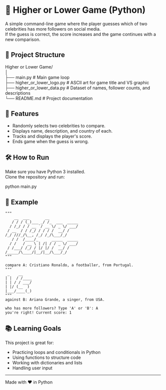 # 🎯 Higher or Lower Game (Python)

A simple command-line game where the player guesses which of two celebrities has more followers on social media.  
If the guess is correct, the score increases and the game continues with a new comparison.

## 📂 Project Structure
Higher or Lower Game/  
│  
├── main.py                # Main game loop  
├── higher_or_lower_logo.py # ASCII art for game title and VS graphic  
├── higher_or_lower_data.py # Dataset of names, follower counts, and descriptions  
└── README.md               # Project documentation  

## 🚀 Features
- Randomly selects two celebrities to compare.  
- Displays name, description, and country of each.  
- Tracks and displays the player's score.  
- Ends game when the guess is wrong.  

## 🛠 How to Run
Make sure you have Python 3 installed.  
Clone the repository and run:  

python main.py  

## 📸 Example
```
"""
    __  ___       __             
   / / / (_)___ _/ /_  ___  _____
  / /_/ / / __ `/ __ \/ _ \/ ___/
 / __  / / /_/ / / / /  __/ /    
/_/ ///_/\__, /_/ /_/\___/_/     
   / /  /____/_      _____  _____
  / /   / __ \ | /| / / _ \/ ___/
 / /___/ /_/ / |/ |/ /  __/ /    
/_____/\____/|__/|__/\___/_/     
"""  

compare A: Cristiano Ronaldo, a footballer, from Portugal.  
"""
 _    __    
| |  / /____
| | / / ___/
| |/ (__  ) 
|___/____(_)
"""
against B: Ariana Grande, a singer, from USA.  

who has more followers? Type 'A' or 'B': A  
you're right! Current score: 1  
```
## 📚 Learning Goals
This project is great for:  
- Practicing loops and conditionals in Python  
- Using functions to structure code  
- Working with dictionaries and lists  
- Handling user input  

---  
Made with ❤️ in Python
